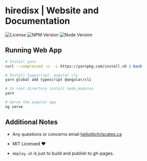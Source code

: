 # hiredisx | Website and Documentation

![License](https://img.shields.io/badge/license-MIT-blue.svg)
![NPM Version](https://img.shields.io/badge/npm-v6.4.1-blue.svg)
![Node Version](https://img.shields.io/badge/node-v10.14.1-blue.svg)

## Running Web App

```bash
# Install yarn
curl --compressed -o- -L https://yarnpkg.com/install.sh | bash

# Install typescript, angular cli
yarn global add typescript @angular/cli

# In root directory install node_modules
yarn

# Serve the angular app
ng serve
```

## Additional Notes

- Any questions or concerns email hello@chriscates.ca

- MIT Licensed :heart:

- `deploy.sh` is just to build and publish to gh-pages.